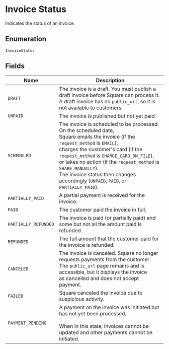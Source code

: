 
# Invoice Status

Indicates the status of an invoice.

## Enumeration

`InvoiceStatus`

## Fields

| Name | Description |
|  --- | --- |
| `DRAFT` | The invoice is a draft. You must publish a draft invoice before Square can process it.<br>A draft invoice has no `public_url`, so it is not available to customers. |
| `UNPAID` | The invoice is published but not yet paid. |
| `SCHEDULED` | The invoice is scheduled to be processed. On the scheduled date,<br>Square emails the invoice (if the `request_method` is `EMAIL`),<br>charges the customer's card (if the `request_method` is `CHARGE_CARD_ON_FILE`),<br>or takes no action (if the `request_method` is `SHARE_MANUALLY`).<br>The invoice status then changes accordingly (`UNPAID`, `PAID`, or `PARTIALLY_PAID`). |
| `PARTIALLY_PAID` | A partial payment is received for the invoice. |
| `PAID` | The customer paid the invoice in full. |
| `PARTIALLY_REFUNDED` | The invoice is paid (or partially paid) and some but not all the amount paid is<br>refunded. |
| `REFUNDED` | The full amount that the customer paid for the invoice is refunded. |
| `CANCELED` | The invoice is canceled. Square no longer requests payments from the customer.<br>The `public_url` page remains and is accessible, but it displays the invoice<br>as cancelled and does not accept payment. |
| `FAILED` | Square canceled the invoice due to suspicious activity. |
| `PAYMENT_PENDING` | A payment on the invoice was initiated but has not yet been processed.<br><br>When in this state, invoices cannot be updated and other payments cannot be initiated. |

